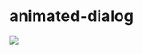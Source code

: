 # animated-dialog
[![](https://jitpack.io/v/mahdidev78/animated-dialog.svg)](https://jitpack.io/#mahdidev78/animated-dialog)

